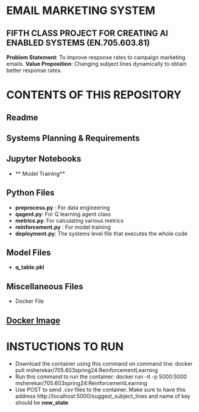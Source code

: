 # EMAIL MARKETING SYSTEM
## FIFTH CLASS PROJECT FOR CREATING AI ENABLED SYSTEMS (EN.705.603.81)
 

**Problem Statement**: To improve response rates to campaign marketing emails. 
**Value Proposition**: Changing subject lines dynamically to obtain better response rates.

# CONTENTS OF THIS REPOSITORY

## Readme

## Systems Planning & Requirements

## Jupyter Notebooks
- ** Model Training**

## Python Files
- **preprocess.py** : For data engineering
- **qagent.py**: For Q learning agent class 
- **metrics.py**: For calculating various metrics
- **reinforcement.py** : For model training
- **deployment.py**: The systems level file that executes the whole code

## Model Files
- **q_table.pkl**

## Miscellaneous Files
- Docker File

## [Docker Image](https://hub.docker.com/repository/docker/msherekar/705.603spring24/general)

# INSTUCTIONS TO RUN
- Download the container using this command on command line: docker pull msherekar/705.603spring24:ReinforcementLearning
- Run this command to run the container: docker run -it -p 5000:5000 msherekar/705.603spring24:ReinforcementLearning
- Use POST to send .csv files to the container. Make sure to have this address http://localhost:5000/suggest_subject_lines and name of key should be **new_state**




